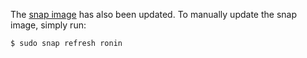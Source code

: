 The [snap image] has also been updated. To manually update the snap image,
simply run:

```shell
$ sudo snap refresh ronin
```

[snap image]: https://snapcraft.io/ronin
